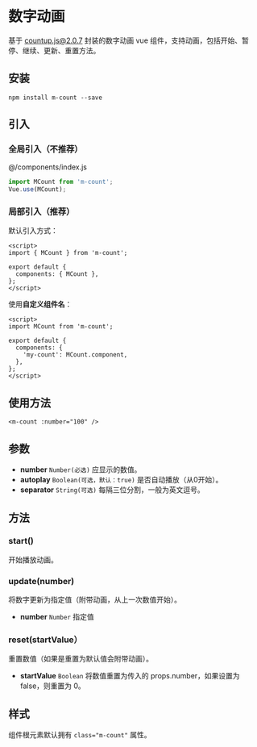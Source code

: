 # 数字动画

基于 [countup.js@2.0.7](https://github.com/inorganik/CountUp.js) 封装的数字动画 vue 组件，支持动画，包括开始、暂停、继续、更新、重置方法。

<template>
  <component 
    ref="count"
    :autoplay="false"
    :number="number"
    v-if="dynamicComponent"
    :is="dynamicComponent">
  </component>
  <br />
  <button @click="$refs.count.start(100)">开始</button>
  <button @click="$refs.count.reset(0)">重置</button>
  <button @click="$refs.count.update(200)">更新</button>
</template>

<script>
export default {
  data() {
    return {
      dynamicComponent: null,
      number: 100
    }
  },
  mounted () {
    import('m-count').then(module => {
      this.dynamicComponent = module.default.component
    })
  },
  methods: {
    start() {
      this.$refs.count.start(100);
    }
  }
}
</script>

## 安装

```
npm install m-count --save
```

## 引入

### 全局引入（不推荐）

@/components/index.js

```js
import MCount from 'm-count';
Vue.use(MCount);
```

### 局部引入（推荐）

默认引入方式：

```vue {5}
<script>
import { MCount } from 'm-count';

export default {
  components: { MCount },
};
</script>
```

使用**自定义组件名**：

```vue {6}
<script>
import MCount from 'm-count';

export default {
  components: {
    'my-count': MCount.component,
  },
};
</script>
```

## 使用方法

```
<m-count :number="100" />
```

## 参数

- **number** `Number(必选)` 应显示的数值。
- **autoplay** `Boolean(可选，默认：true)` 是否自动播放（从0开始）。
- **separator** `String(可选)` 每隔三位分割，一般为英文逗号。

## 方法

### start()

开始播放动画。

### update(number)

将数字更新为指定值（附带动画，从上一次数值开始）。

- **number** `Number` 指定值

### reset(startValue）

重置数值（如果是重置为默认值会附带动画）。

- **startValue** `Boolean` 将数值重置为传入的 props.number，如果设置为 false，则重置为 0。

## 样式

组件根元素默认拥有 `class="m-count"` 属性。